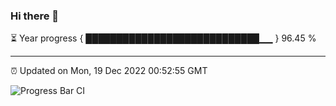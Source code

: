 ### Hi there 👋

⏳ Year progress { ████████████████████████████▁▁ } 96.45 %

---

⏰ Updated on Mon, 19 Dec 2022 00:52:55 GMT

![Progress Bar CI](https://github.com/liununu/liununu/workflows/Progress%20Bar%20CI/badge.svg)

